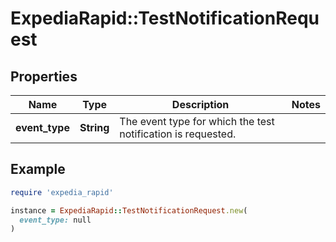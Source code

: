 # ExpediaRapid::TestNotificationRequest

## Properties

| Name | Type | Description | Notes |
| ---- | ---- | ----------- | ----- |
| **event_type** | **String** | The event type for which the test notification is requested. |  |

## Example

```ruby
require 'expedia_rapid'

instance = ExpediaRapid::TestNotificationRequest.new(
  event_type: null
)
```

